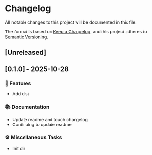 # Changelog

All notable changes to this project will be documented in this file.

The format is based on [Keep a Changelog](https://keepachangelog.com/en/1.0.0/),
and this project adheres to [Semantic Versioning](https://semver.org/spec/v2.0.0.html).

## [Unreleased]
## [0.1.0] - 2025-10-28

### 🚀 Features

- Add dist

### 📚 Documentation

- Update readme and touch changelog
- Continuing to update readme

### ⚙️ Miscellaneous Tasks

- Init dir
